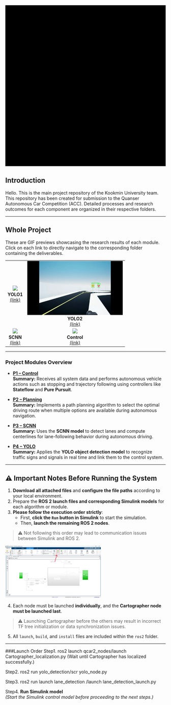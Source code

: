 <img src="image/kdasmain.gif" alt="KDAS" width="800"/>

## Introduction

Hello.
This is the main project repository of the Kookmin University team.
This repository has been created for submission to the Quanser Autonomous Car Competition (ACC).
Detailed processes and research outcomes for each component are organized in their respective folders.


---

## Whole Project

These are GIF previews showcasing the research results of each module.
Click on each link to directly navigate to the corresponding folder containing the deliverables.

<table>
  <tr>
    <td align="center">
      <img src="image/YOLOReadme1.gif" width="300"><br>
      <b>YOLO1</b><br>
      <a href="YOLO/">(link)</a>
    </td>
    <td align="center">
      <img src="image/YOLOReadme2.gif" width="300"><br>
      <b>YOLO2</b><br>
      <a href="YOLO/">(link)</a>
    </td>
  </tr>
  <tr>
    <td align="center">
      <img src="image/SCNNmodel.gif" width="300"><br>
      <b>SCNN</b><br>
      <a href="SCNN/">(link)</a>
    </td>
    <td align="center">
      <img src="image/ControlMat.gif" width="300"><br>
      <b>Control</b><br>
      <a href="Control/">(link)</a>
    </td>
  </tr>
</table>

---

### Project Modules Overview

- [**P1 – Control**](P1/)  
  **Summary:** Receives all system data and performs autonomous vehicle actions such as stopping and trajectory following using controllers like **Stateflow** and **Pure Pursuit**.

- [**P2 – Planning**](P2/)  
  **Summary:** Implements a path planning algorithm to select the optimal driving route when multiple options are available during autonomous navigation.

- [**P3 – SCNN**](P3/)  
  **Summary:** Uses the **SCNN model** to detect lanes and compute centerlines for lane-following behavior during autonomous driving.

- [**P4 – YOLO**](P4/)  
  **Summary:** Applies the **YOLO object detection model** to recognize traffic signs and signals in real time and link them to the control system.

---

## ⚠️ Important Notes Before Running the System

1. **Download all attached files** and **configure the file paths** according to your local environment.
2. Prepare the **ROS 2 launch files and corresponding Simulink models** for each algorithm or module.
3. **Please follow the execution order strictly**:
   -  First, **click the `Run` button in Simulink** to start the simulation.
   -  Then, **launch the remaining ROS 2 nodes**.
> ⚠️ Not following this order may lead to communication issues between Simulink and ROS 2.

<img src="image/simulinkex.png" alt="KDAS" width="300"/>

4. Each node must be launched **individually**, and the **Cartographer node must be launched last**.
> ⚠️ Launching Cartographer before the others may result in incorrect TF tree initialization or data synchronization issues.
5. All `launch`, `build`, and `install` files are included within the `ros2` folder.

---

###Launch Order
Step1.  ros2 launch qcar2_nodes/launch
Cartographer_localization.py
(Wait until Cartographer has localized successfully.)

Step2. ros2 run yolo_detection/scr
yolo_node.py

Step3. ros2 run  launch lane_detection /launch
lane_detection_launch.py

Step4. 
**Run Simulink model**  
*(Start the Simulink control model before proceeding to the next steps.)*
